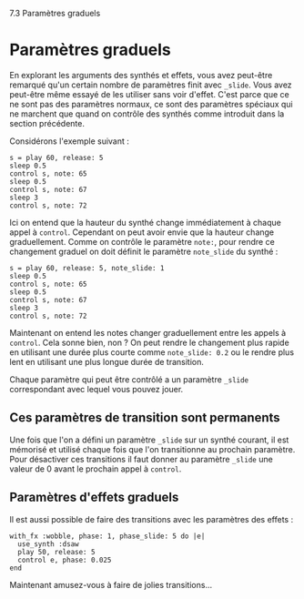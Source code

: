 7.3 Paramètres graduels

# Paramètres graduels

En explorant les arguments des synthés et effets, vous avez peut-être
remarqué qu'un certain nombre de paramètres finit avec `_slide`. Vous
avez peut-être même essayé de les utiliser sans voir d'effet. C'est
parce que ce ne sont pas des paramètres normaux, ce sont des
paramètres spéciaux qui ne marchent que quand on contrôle des synthés
comme introduit dans la section précédente.

Considérons l'exemple suivant :

```
s = play 60, release: 5
sleep 0.5
control s, note: 65
sleep 0.5
control s, note: 67
sleep 3
control s, note: 72
```

Ici on entend que la hauteur du synthé change immédiatement à chaque
appel à `control`. Cependant on peut avoir envie que la hauteur change
graduellement. Comme on contrôle le paramètre `note:`, pour rendre ce
changement graduel on doit définit le paramètre `note_slide` du
synthé :

```
s = play 60, release: 5, note_slide: 1
sleep 0.5
control s, note: 65
sleep 0.5
control s, note: 67
sleep 3
control s, note: 72
```

Maintenant on entend les notes changer graduellement entre les appels
à `control`. Cela sonne bien, non ? On peut rendre le changement plus
rapide en utilisant une durée plus courte comme `note_slide: 0.2` ou
le rendre plus lent en utilisant une plus longue durée de transition.

Chaque paramètre qui peut être contrôlé a un paramètre `_slide`
correspondant avec lequel vous pouvez jouer.

## Ces paramètres de transition sont permanents

Une fois que l'on a défini un paramètre `_slide` sur un synthé
courant, il est mémorisé et utilisé chaque fois que l'on transitionne
au prochain paramètre. Pour désactiver ces transitions il faut donner
au paramètre `_slide` une valeur de 0 avant le prochain appel à
`control`.

## Paramètres d'effets graduels

Il est aussi possible de faire des transitions avec les paramètres des
effets :

```
with_fx :wobble, phase: 1, phase_slide: 5 do |e|
  use_synth :dsaw
  play 50, release: 5
  control e, phase: 0.025
end
```

Maintenant amusez-vous à faire de jolies transitions...
